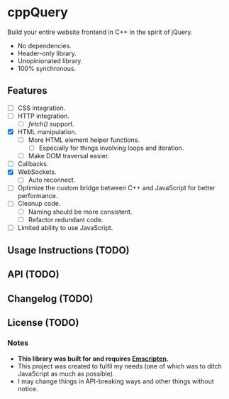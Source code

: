 # cppQuery

Build your entire website frontend in C++ in the spirit of jQuery.

* No dependencies.
* Header-only library.
* Unopinionated library.
* 100% synchronous.

## Features

- [ ] CSS integration.
- [ ] HTTP integration.
	- [ ] _fetch()_ support.
- [x] HTML manipulation.
	- [ ] More HTML element helper functions.
		- [ ] Especially for things involving loops and iteration.
	- [ ] Make DOM traversal easier.
- [ ] Callbacks.
- [x] WebSockets.
	- [ ] Auto reconnect.
- [ ] Optimize the custom bridge between C++ and JavaScript for better performance.
- [ ] Cleanup code.
	- [ ] Naming should be more consistent.
	- [ ] Refactor redundant code.
- [ ] Limited ability to use JavaScript.

## Usage Instructions (**TODO**)

## API (**TODO**)

## Changelog (**TODO**)

## License (**TODO**)

### Notes

* **This library was built for and requires [Emscripten](https://emscripten.org/).**
* This project was created to fulfil my needs (one of which was to ditch JavaScript as much as possible).
* I may change things in API-breaking ways and other things without notice.
